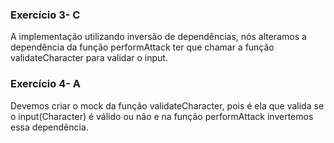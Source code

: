 ### Exercício 3- C
A implementação utilizando inversão de dependências, nós alteramos a dependência da função performAttack ter que chamar a função validateCharacter para validar o input.

### Exercício 4- A
Devemos criar o mock da função validateCharacter, pois é ela que valida se o input(Character) é válido ou não e na função performAttack invertemos essa dependência.